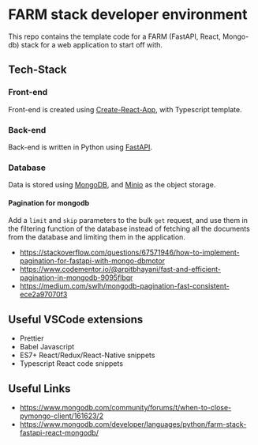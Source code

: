 # FARM stack developer environment

This repo contains the template code for a FARM (FastAPI, React, Mongo-db) stack for a web application to start off with.

## Tech-Stack

### Front-end

Front-end is created using [Create-React-App](https://create-react-app.dev/), with Typescript template.

### Back-end

Back-end is written in Python using [FastAPI](https://fastapi.tiangolo.com/).

### Database

Data is stored using [MongoDB](https://www.mongodb.com/), and [Minio](https://min.io/) as the object storage.

#### Pagination for mongodb

Add a `limit` and `skip` parameters to the bulk `get` request, and use them in the filtering function of the database instead of fetching all the documents from the database and limiting them in the application.

* https://stackoverflow.com/questions/67571946/how-to-implement-pagination-for-fastapi-with-mongo-dbmotor
* https://www.codementor.io/@arpitbhayani/fast-and-efficient-pagination-in-mongodb-9095flbqr
* https://medium.com/swlh/mongodb-pagination-fast-consistent-ece2a97070f3

## Useful VSCode extensions

* Prettier
* Babel Javascript
* ES7+ React/Redux/React-Native snippets
* Typescript React code snippets

## Useful Links

* https://www.mongodb.com/community/forums/t/when-to-close-pymongo-client/161623/2
* https://www.mongodb.com/developer/languages/python/farm-stack-fastapi-react-mongodb/